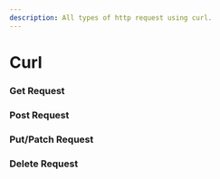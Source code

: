```yaml
---
description: All types of http request using curl.
---
```


# Curl

### Get Request

### Post Request

### Put/Patch Request

### Delete Request

